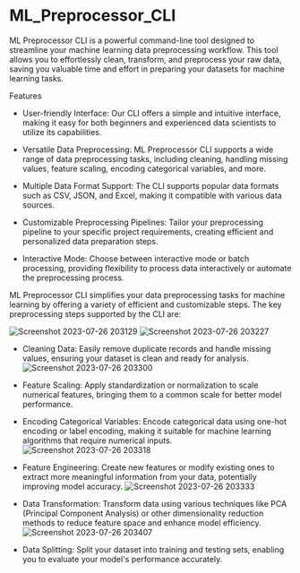 # ML_Preprocessor_CLI

ML Preprocessor CLI is a powerful command-line tool designed to streamline your machine learning data preprocessing workflow. This tool allows you to effortlessly clean, transform, and preprocess your raw data, saving you valuable time and effort in preparing your datasets for machine learning tasks.

Features
- User-friendly Interface: Our CLI offers a simple and intuitive interface, making it easy for both beginners and experienced data scientists to utilize its capabilities.

- Versatile Data Preprocessing: ML Preprocessor CLI supports a wide range of data preprocessing tasks, including cleaning, handling missing values, feature scaling, encoding categorical variables, and more.

- Multiple Data Format Support: The CLI supports popular data formats such as CSV, JSON, and Excel, making it compatible with various data sources.

- Customizable Preprocessing Pipelines: Tailor your preprocessing pipeline to your specific project requirements, creating efficient and personalized data preparation steps.

- Interactive Mode: Choose between interactive mode or batch processing, providing flexibility to process data interactively or automate the preprocessing process.


ML Preprocessor CLI simplifies your data preprocessing tasks for machine learning by offering a variety of efficient and customizable steps. The key preprocessing steps supported by the CLI are:

![Screenshot 2023-07-26 203129](https://github.com/shagun00151/ML_Preprocessor_CLI/assets/78349737/41f92017-e206-4f0b-88fc-e7eb0e4c1ab6)
![Screenshot 2023-07-26 203227](https://github.com/shagun00151/ML_Preprocessor_CLI/assets/78349737/1115978b-a5ed-4186-b64a-c0a0b8bd8953)


- Cleaning Data: Easily remove duplicate records and handle missing values, ensuring your dataset is clean and ready for analysis.
![Screenshot 2023-07-26 203300](https://github.com/shagun00151/ML_Preprocessor_CLI/assets/78349737/620ea088-d77c-4cb2-bbb3-c3152550621f)

- Feature Scaling: Apply standardization or normalization to scale numerical features, bringing them to a common scale for better model performance.

- Encoding Categorical Variables: Encode categorical data using one-hot encoding or label encoding, making it suitable for machine learning algorithms that require numerical inputs.
![Screenshot 2023-07-26 203318](https://github.com/shagun00151/ML_Preprocessor_CLI/assets/78349737/aa8e2abf-46b5-418a-b29d-b7593fb5fb22)

- Feature Engineering: Create new features or modify existing ones to extract more meaningful information from your data, potentially improving model accuracy.
![Screenshot 2023-07-26 203333](https://github.com/shagun00151/ML_Preprocessor_CLI/assets/78349737/a614cbbd-a5e9-48dd-91c1-309de81fec5b)
- Data Transformation: Transform data using various techniques like PCA (Principal Component Analysis) or other dimensionality reduction methods to reduce feature space and enhance model efficiency.
![Screenshot 2023-07-26 203407](https://github.com/shagun00151/ML_Preprocessor_CLI/assets/78349737/3c77d9f7-fc34-4065-9c52-ead75911c169)

- Data Splitting: Split your dataset into training and testing sets, enabling you to evaluate your model's performance accurately.
